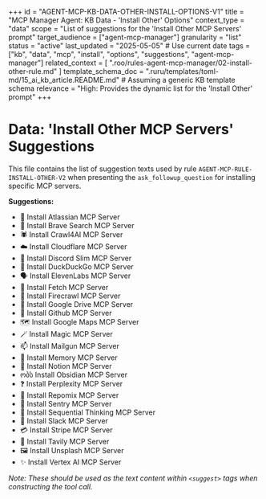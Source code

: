 +++
id = "AGENT-MCP-KB-DATA-OTHER-INSTALL-OPTIONS-V1"
title = "MCP Manager Agent: KB Data - 'Install Other' Options"
context_type = "data"
scope = "List of suggestions for the 'Install Other MCP Servers' prompt"
target_audience = ["agent-mcp-manager"]
granularity = "list"
status = "active"
last_updated = "2025-05-05" # Use current date
tags = ["kb", "data", "mcp", "install", "options", "suggestions", "agent-mcp-manager"]
related_context = [
    ".roo/rules-agent-mcp-manager/02-install-other-rule.md"
]
template_schema_doc = ".ruru/templates/toml-md/15_ai_kb_article.README.md" # Assuming a generic KB template schema
relevance = "High: Provides the dynamic list for the 'Install Other' prompt"
+++

# Data: 'Install Other MCP Servers' Suggestions

This file contains the list of suggestion texts used by rule `AGENT-MCP-RULE-INSTALL-OTHER-V2` when presenting the `ask_followup_question` for installing specific MCP servers.

**Suggestions:**

*   🧩 Install Atlassian MCP Server
*   🦁 Install Brave Search MCP Server
*   🕷️ Install Crawl4AI MCP Server
*   ☁️ Install Cloudflare MCP Server
*   👾 Install Discord Slim MCP Server
*   🦆 Install DuckDuckGo MCP Server
*   🗣️ Install ElevenLabs MCP Server
*   📡 Install Fetch MCP Server
*   🚒 Install Firecrawl MCP Server
*   📄 Install Google Drive MCP Server
*   🐙 Install Github MCP Server
*   🗺️ Install Google Maps MCP Server
*   🪄 Install Magic MCP Server
*   📫 Install Mailgun MCP Server
*   🧠 Install Memory MCP Server
*   📝 Install Notion MCP Server
*   ობს Install Obsidian MCP Server
*   ❓ Install Perplexity MCP Server
*   🧬 Install Repomix MCP Server
*   🚨 Install Sentry MCP Server
*   🤔 Install Sequential Thinking MCP Server
*   💬 Install Slack MCP Server
*   💳 Install Stripe MCP Server
*   🔎 Install Tavily MCP Server
*   🖼️ Install Unsplash MCP Server
*   ✨ Install Vertex AI MCP Server

*Note: These should be used as the text content within `<suggest>` tags when constructing the tool call.*
